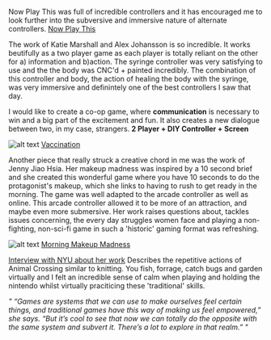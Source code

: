 Now Play This was full of incredible controllers and it has encouraged me to look further into the subversive and immersive nature of alternate controllers.
[Now Play This](http://nowplaythis.net/2016-sunday/)

The work of Katie Marshall and Alex Johansson is so incredible. It works beutifully as a two player game as each player is totally reliant on the other for a) information and b)action. The syringe controller was very satisfying to use and the the body was CNC'd + painted incredibly. The combination of this controller and body, the action of healing the body with the syringe, was very immersive and definintely one of the best controllers I saw that day.

I would like to create a co-op game, where **communication** is necessary to win and a big part of the excitement and fun. It also creates a new dialogue between two, in my case, strangers. **2 Player + DIY Controller + Screen**

![alt text](https://annaclow.github.io/blogImages/vaccination.png "Vaccination")
[Vaccination](https://alexvscoding.itch.io/vaccination)

Another piece that really struck a creative chord in me was the work of Jenny Jiao Hsia. Her makeup madness was inspired by a 10 second brief and she created this wonderful game where you have 10 seconds to do the protagonist's makeup, which she links to having to rush to get ready in the morning. The game was well adapted to the arcade controller as well as online. This arcade controller allowed it to be more of an attraction, and maybe even more submersive. Her work raises questions about, tackles issues concerning, the every day struggles women face and playing a non-fighting, non-sci-fi game in such a 'historic' gaming format was refreshing.

![alt text](https://annaclow.github.io/blogImages/JennyJsia.png "Morning Makeup Madness")
[Morning Makeup Madness](https://q_dork.itch.io/morning-makeup-madness)

[Interview with NYU about her work](http://www.nyu.edu/about/news-publications/news/2016/december/jenny-jiao-hsia-on-video-game-design.html)
Describes the repetitive actions of Animal Crossing similar to knitting. You fish, forrage, catch bugs and garden virtually and I felt an incredible sense of calm when playing and holding the nintendo whilst virtually praciticing these 'traditional' skills. 

_" “Games are systems that we can use to make ourselves feel certain things, and traditional games have this way of making us feel empowered,” she says. “But it’s cool to see that now we can totally do the opposite with the same system and subvert it. There’s a lot to explore in that realm.” "_
